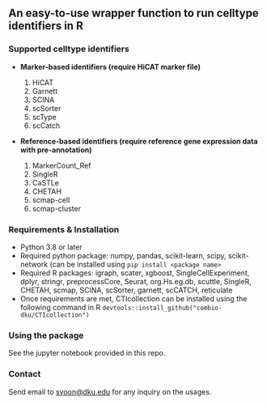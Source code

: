 ## An easy-to-use wrapper function to run celltype identifiers in R

### Supported celltype identifiers 
- __Marker-based identifiers (require HiCAT marker file)__
    1. HiCAT
    1. Garnett
    2. SCINA
    3. scSorter
    4. scType
    5. scCatch

- __Reference-based identifiers (require reference gene expression data with pre-annotation)__ 
    1. MarkerCount_Ref
    1. SingleR
    2. CaSTLe
    3. CHETAH
    4. scmap-cell
    5. scmap-cluster

### Requirements & Installation
- Python 3.8 or later
- Required python package: numpy, pandas, scikit-learn, scipy, scikit-network (can be installed using `pip install <package name>`
- Required R packages: igraph, scater, xgboost, SingleCellExperiment, dplyr, stringr, preprocessCore, Seurat, org.Hs.eg.db, scuttle, SingleR, CHETAH, scmap, SCINA, scSorter, garnett, scCATCH, reticulate
- Once requirements are met, CTIcollection can be installed using the following command in R
`devtools::install_github("combio-dku/CTIcollection")`

### Using the package
See the jupyter notebook provided in this repo.

### Contact
Send email to syoon@dku.edu for any inquiry on the usages.

